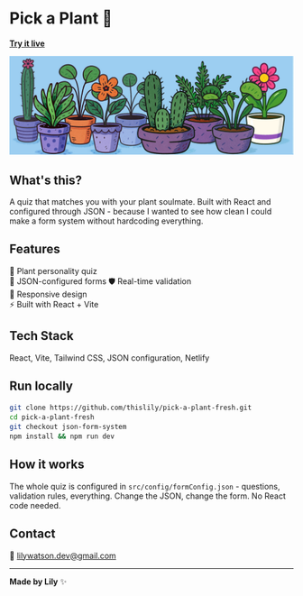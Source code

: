 # Pick a Plant 🌱

**[Try it live](https://pick-a-plant.netlify.app/)**

![Pick a Plant](public/plants/plant-group-shot.jpg)

## What's this?

A quiz that matches you with your plant soulmate. Built with React and configured through JSON - because I wanted to see how clean I could make a form system without hardcoding everything.

## Features

🌿 Plant personality quiz  
🔧 JSON-configured forms
🛡️ Real-time validation  
📱 Responsive design  
⚡ Built with React + Vite  

## Tech Stack

React, Vite, Tailwind CSS, JSON configuration, Netlify

## Run locally

```bash
git clone https://github.com/thislily/pick-a-plant-fresh.git
cd pick-a-plant-fresh
git checkout json-form-system
npm install && npm run dev
```

## How it works

The whole quiz is configured in `src/config/formConfig.json` - questions, validation rules, everything. Change the JSON, change the form. No React code needed.

## Contact

📧 [lilywatson.dev@gmail.com](mailto:lilywatson.dev@gmail.com)

---

**Made by Lily** ✨
